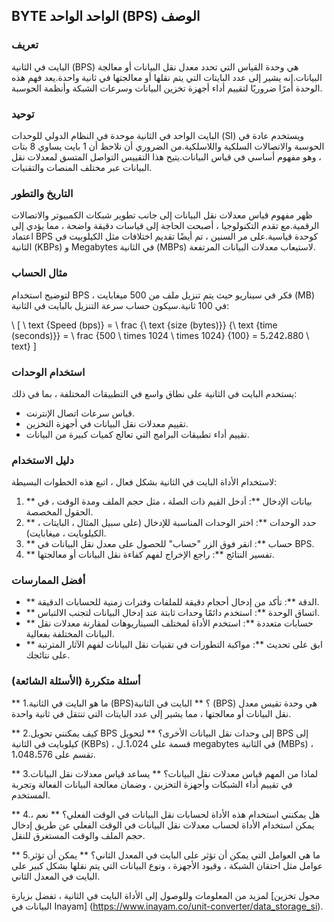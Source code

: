 ## BYTE الواحد الواحد (BPS) الوصف

### تعريف
البايت في الثانية (BPS) هي وحدة القياس التي تحدد معدل نقل البيانات أو معالجة البيانات.إنه يشير إلى عدد البايتات التي يتم نقلها أو معالجتها في ثانية واحدة.يعد فهم هذه الوحدة أمرًا ضروريًا لتقييم أداء أجهزة تخزين البيانات وسرعات الشبكة وأنظمة الحوسبة.

### توحيد
البايت الواحد في الثانية موحدة في النظام الدولي للوحدات (SI) ويستخدم عادة في الحوسبة والاتصالات السلكية واللاسلكية.من الضروري أن نلاحظ أن 1 بايت يساوي 8 بتات ، وهو مفهوم أساسي في قياس البيانات.يتيح هذا التقييس التواصل المتسق لمعدلات نقل البيانات عبر مختلف المنصات والتقنيات.

### التاريخ والتطور
ظهر مفهوم قياس معدلات نقل البيانات إلى جانب تطوير شبكات الكمبيوتر والاتصالات الرقمية.مع تقدم التكنولوجيا ، أصبحت الحاجة إلى قياسات دقيقة واضحة ، مما يؤدي إلى اعتماد BPS كوحدة قياسية.على مر السنين ، تم أيضًا تقديم اختلافات مثل الكيلوبيت في الثانية (KBPs) و Megabytes في الثانية (MBPs) لاستيعاب معدلات البيانات المرتفعة.

### مثال الحساب
لتوضيح استخدام BPS ، فكر في سيناريو حيث يتم تنزيل ملف من 500 ميغابايت (MB) في 100 ثانية.سيكون حساب سرعة التنزيل بالبايت في الثانية:

\ [
\ text {Speed ​​(bps)} = \ frac {\ text {size (bytes)}} {\ text {time (seconds)}} = \ frac {500 \ times 1024 \ times 1024} {100} = 5،242،880 \ text}
\]

### استخدام الوحدات
يستخدم البايت في الثانية على نطاق واسع في التطبيقات المختلفة ، بما في ذلك:
- قياس سرعات اتصال الإنترنت.
- تقييم معدلات نقل البيانات في أجهزة التخزين.
- تقييم أداء تطبيقات البرامج التي تعالج كميات كبيرة من البيانات.

### دليل الاستخدام
لاستخدام الأداة البايت في الثانية بشكل فعال ، اتبع هذه الخطوات البسيطة:
1. ** بيانات الإدخال **: أدخل القيم ذات الصلة ، مثل حجم الملف ومدة الوقت ، في الحقول المخصصة.
2. ** حدد الوحدات **: اختر الوحدات المناسبة للإدخال (على سبيل المثال ، البايتات ، الكيلوبايت ، ميغابايت).
3. ** حساب **: انقر فوق الزر "حساب" للحصول على معدل نقل البيانات في BPS.
4. ** تفسير النتائج **: راجع الإخراج لفهم كفاءة نقل البيانات أو معالجتها.

### أفضل الممارسات
- ** الدقة **: تأكد من إدخال أحجام دقيقة للملفات وفترات زمنية للحسابات الدقيقة.
- ** اتساق الوحدة **: استخدم دائمًا وحدات ثابتة عند إدخال البيانات لتجنب الالتباس.
- ** حسابات متعددة **: استخدم الأداة لمختلف السيناريوهات لمقارنة معدلات نقل البيانات المختلفة بفعالية.
- ** ابق على تحديث **: مواكبة التطورات في تقنيات نقل البيانات لفهم الآثار المترتبة على نتائجك.

### أسئلة متكررة (الأسئلة الشائعة)

** 1.ما هو البايت في الثانية (BPS)؟ **
البايت في الثانية (BPS) هي وحدة تقيس معدل نقل البيانات أو معالجتها ، مما يشير إلى عدد البايتات التي تنتقل في ثانية واحدة.

** 2.كيف يمكنني تحويل BPS إلى وحدات نقل البيانات الأخرى؟ **
لتحويل BPS إلى كيلوبايت في الثانية (KBPs) ، قسمة على 1،024.ل megabytes في الثانية (MBPs) ، تقسم على 1،048،576.

** 3.لماذا من المهم قياس معدلات نقل البيانات؟ **
يساعد قياس معدلات نقل البيانات في تقييم أداء الشبكات وأجهزة التخزين ، وضمان معالجة البيانات الفعالة وتجربة المستخدم.

** 4.هل يمكنني استخدام هذه الأداة لحسابات نقل البيانات في الوقت الفعلي؟ **
نعم ، يمكن استخدام الأداة لحساب معدلات نقل البيانات في الوقت الفعلي عن طريق إدخال حجم الملف والوقت المستغرق للنقل.

** 5.ما هي العوامل التي يمكن أن تؤثر على البايت في المعدل الثاني؟ **
يمكن أن تؤثر عوامل مثل احتقان الشبكة ، وقيود الأجهزة ، ونوع البيانات التي يتم نقلها بشكل كبير على البايت في المعدل الثاني.

لمزيد من المعلومات وللوصول إلى الأداة البايت في الثانية ، تفضل بزيارة [محول تخزين البيانات في Inayam] (https://www.inayam.co/unit-converter/data_storage_si).
